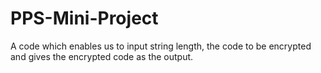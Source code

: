 # PPS-Mini-Project
A code which enables us to input string length, the code to be encrypted and gives the encrypted code as the output.

